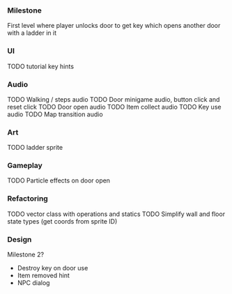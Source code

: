
### Milestone

First level where player unlocks door to get key which opens another door with a ladder in it

### UI 
TODO tutorial key hints

### Audio

TODO Walking / steps audio 
TODO Door minigame audio, button click and reset click
TODO Door open audio
TODO Item collect audio
TODO Key use audio
TODO Map transition audio


### Art
TODO ladder sprite


### Gameplay
TODO Particle effects on door open


### Refactoring 
TODO vector class with operations and statics
TODO Simplify wall and floor state types (get coords from sprite ID)


### Design

Milestone 2? 
* Destroy key on door use 
* Item removed hint
* NPC dialog 
